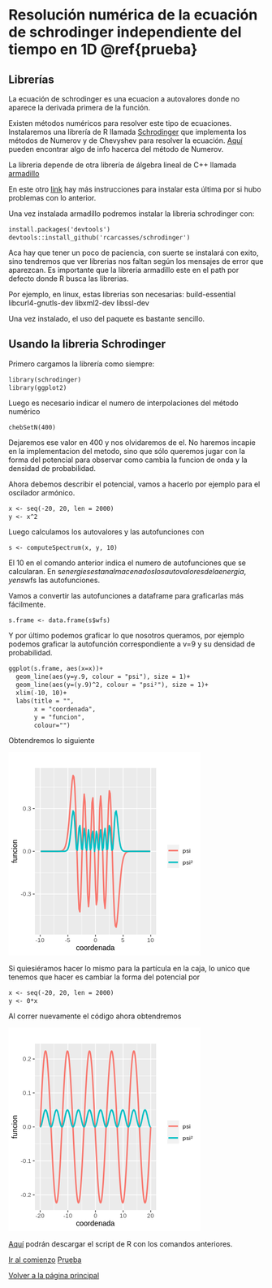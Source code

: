 # Resolución numérica de la ecuación de schrodinger independiente del tiempo en 1D \@ref{prueba}

## Librerías
La ecuación de schrodinger es una ecuacion a autovalores donde no aparece la derivada primera de la función. 

Existen métodos numéricos para resolver este tipo de ecuaciones.
Instalaremos una librería de R llamada [Schrodinger](https://github.com/rcarcasses/schrodinger) que implementa los métodos de Numerov y de Chevyshev
para resolver la ecuación.
[Aquí](https://aapt.scitation.org/doi/10.1119/1.4748813) pueden encontrar algo de info hacerca del método de Numerov.

La libreria depende de otra librería de álgebra lineal de C++ llamada [armadillo](http://arma.sourceforge.net/download.html)

En este otro [link](https://www.uio.no/studier/emner/matnat/fys/FYS4411/v13/guides/installing-armadillo/) hay más instrucciones para instalar esta última por si hubo problemas con lo anterior.

Una vez instalada armadillo podremos instalar la libreria schrodinger con:

```
install.packages('devtools')
devtools::install_github('rcarcasses/schrodinger')
```

Aca hay que tener un poco de paciencia, con suerte se instalará con exito, sino tendremos que ver librerias nos faltan según los mensajes de error que aparezcan.
Es importante que la libreria armadillo este en el path por defecto donde R busca las librerias.

Por ejemplo, en linux, estas librerias son necesarias:
build-essential libcurl4-gnutls-dev libxml2-dev libssl-dev

Una vez instalado, el uso del paquete es bastante sencillo.

## Usando la libreria Schrodinger
Primero cargamos la librería como siempre:
```
library(schrodinger)
library(ggplot2)
```

Luego es necesario indicar el numero de interpolaciones del método numérico

```
chebSetN(400)
```

Dejaremos ese valor en 400 y nos olvidaremos de el. No haremos incapie en la implementacion del metodo, sino que sólo queremos jugar con la forma del potencial para observar como cambia la funcion de onda y la densidad de probabilidad.

Ahora debemos describir el potencial, vamos a hacerlo por ejemplo para el oscilador armónico.

```
x <- seq(-20, 20, len = 2000)
y <- x^2
```

Luego calculamos los autovalores y las autofunciones con 

```
s <- computeSpectrum(x, y, 10) 
```

El 10 en el comando anterior indica el numero de autofunciones que se calcularan.
En s$energies estan almacenados los autovalores de la energia, y en s$wfs las autofunciones.

Vamos a convertir las autofunciones a dataframe para graficarlas más fácilmente.

```
s.frame <- data.frame(s$wfs)
```

Y por último podemos graficar lo que nosotros queramos, por ejemplo podemos graficar la autofunción correspondiente a v=9
y su densidad de probabilidad.

```
ggplot(s.frame, aes(x=x))+
  geom_line(aes(y=y.9, colour = "psi"), size = 1)+
  geom_line(aes(y=(y.9)^2, colour = "psi²"), size = 1)+
  xlim(-10, 10)+
  labs(title = "",
       x = "coordenada",
       y = "funcion",
       colour="")
```

Obtendremos lo siguiente

![oscilador armonico](figuras/ecdif/oscilador%20armonico)

Si quiesiéramos hacer lo mismo para la partícula en la caja, lo unico que tenemos que hacer es cambiar la forma del potencial por

```
x <- seq(-20, 20, len = 2000)
y <- 0*x
```

Al correr nuevamente el código ahora obtendremos

![caja](figuras/ecdif/caja)

[Aquí](scripts/schrodinger.R) podrán descargar el script de R con los comandos anteriores.

[Ir al comienzo](#resolución-numérica-de-la-ecuación-de-schrodinger-independiente-del-tiempo-en-1D)
[Prueba](#prueba)

[Volver a la página principal](README.md)
